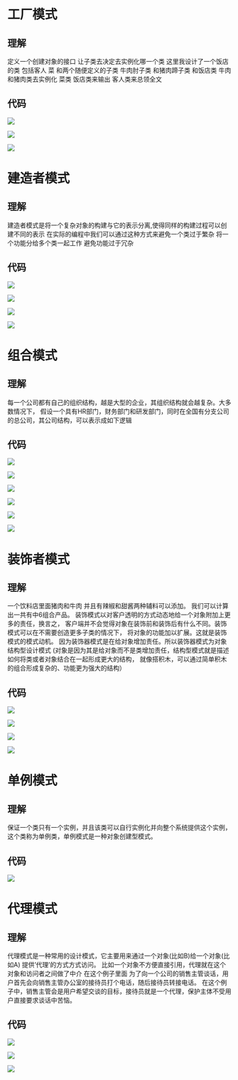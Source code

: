 # 工厂模式

## 理解
定义一个创建对象的接口 让子类去决定去实例化哪一个类
这里我设计了一个饭店的类 包括客人 菜 和两个随便定义的子类 牛肉肘子类 和猪肉蹄子类 和饭店类
牛肉和猪肉类去实例化 菜类  饭店类来输出 客人类来总领全文

## 代码
![](https://img-blog.csdnimg.cn/20190425113439281.PNG?x-oss-process=image/watermark,type_ZmFuZ3poZW5naGVpdGk,shadow_10,text_aHR0cHM6Ly9ibG9nLmNzZG4ubmV0L3FxXzQzOTE5Nzkw,size_16,color_FFFFFF,t_70)

![](https://img-blog.csdnimg.cn/2019042511460527.PNG?x-oss-process=image/watermark,type_ZmFuZ3poZW5naGVpdGk,shadow_10,text_aHR0cHM6Ly9ibG9nLmNzZG4ubmV0L3FxXzQzOTE5Nzkw,size_16,color_FFFFFF,t_70)

![](https://img-blog.csdnimg.cn/20190425113514228.PNG?x-oss-process=image/watermark,type_ZmFuZ3poZW5naGVpdGk,shadow_10,text_aHR0cHM6Ly9ibG9nLmNzZG4ubmV0L3FxXzQzOTE5Nzkw,size_16,color_FFFFFF,t_70)

# 建造者模式

## 理解
建造者模式是将一个复杂对象的构建与它的表示分离,使得同样的构建过程可以创建不同的表示
在实际的编程中我们可以通过这种方式来避免一个类过于繁杂
将一个功能分给多个类一起工作
避免功能过于冗杂

## 代码
![](https://img-blog.csdnimg.cn/20190425112542660.PNG?x-oss-process=image/watermark,type_ZmFuZ3poZW5naGVpdGk,shadow_10,text_aHR0cHM6Ly9ibG9nLmNzZG4ubmV0L3FxXzQzOTE5Nzkw,size_16,color_FFFFFF,t_70)


![](https://img-blog.csdnimg.cn/20190425112810318.PNG?x-oss-process=image/watermark,type_ZmFuZ3poZW5naGVpdGk,shadow_10,text_aHR0cHM6Ly9ibG9nLmNzZG4ubmV0L3FxXzQzOTE5Nzkw,size_16,color_FFFFFF,t_70)

![](https://img-blog.csdnimg.cn/20190425112848434.PNG?x-oss-process=image/watermark,type_ZmFuZ3poZW5naGVpdGk,shadow_10,text_aHR0cHM6Ly9ibG9nLmNzZG4ubmV0L3FxXzQzOTE5Nzkw,size_16,color_FFFFFF,t_70)

![](https://img-blog.csdnimg.cn/2019042511302713.PNG?x-oss-process=image/watermark,type_ZmFuZ3poZW5naGVpdGk,shadow_10,text_aHR0cHM6Ly9ibG9nLmNzZG4ubmV0L3FxXzQzOTE5Nzkw,size_16,color_FFFFFF,t_70)

# 组合模式

## 理解
每一个公司都有自己的组织结构，越是大型的企业，其组织结构就会越复杂。大多数情况下，
假设一个具有HR部门，财务部门和研发部门，同时在全国有分支公司的总公司，其公司结构，可以表示成如下逻辑

## 代码
![](https://img-blog.csdnimg.cn/20190425115449169.PNG?x-oss-process=image/watermark,type_ZmFuZ3poZW5naGVpdGk,shadow_10,text_aHR0cHM6Ly9ibG9nLmNzZG4ubmV0L3FxXzQzOTE5Nzkw,size_16,color_FFFFFF,t_70)

![](https://img-blog.csdnimg.cn/20190425115515579.PNG?x-oss-process=image/watermark,type_ZmFuZ3poZW5naGVpdGk,shadow_10,text_aHR0cHM6Ly9ibG9nLmNzZG4ubmV0L3FxXzQzOTE5Nzkw,size_16,color_FFFFFF,t_70)

![](https://img-blog.csdnimg.cn/2019042511553825.PNG?x-oss-process=image/watermark,type_ZmFuZ3poZW5naGVpdGk,shadow_10,text_aHR0cHM6Ly9ibG9nLmNzZG4ubmV0L3FxXzQzOTE5Nzkw,size_16,color_FFFFFF,t_70)

![](https://img-blog.csdnimg.cn/20190425115600157.PNG?x-oss-process=image/watermark,type_ZmFuZ3poZW5naGVpdGk,shadow_10,text_aHR0cHM6Ly9ibG9nLmNzZG4ubmV0L3FxXzQzOTE5Nzkw,size_16,color_FFFFFF,t_70)

![](https://img-blog.csdnimg.cn/20190425115631194.PNG?x-oss-process=image/watermark,type_ZmFuZ3poZW5naGVpdGk,shadow_10,text_aHR0cHM6Ly9ibG9nLmNzZG4ubmV0L3FxXzQzOTE5Nzkw,size_16,color_FFFFFF,t_70)

![](https://img-blog.csdnimg.cn/2019042511564610.PNG?x-oss-process=image/watermark,type_ZmFuZ3poZW5naGVpdGk,shadow_10,text_aHR0cHM6Ly9ibG9nLmNzZG4ubmV0L3FxXzQzOTE5Nzkw,size_16,color_FFFFFF,t_70)

# 装饰者模式

## 理解
一个饮料店里面猪肉和牛肉 并且有辣椒和甜酱两种辅料可以添加。
我们可以计算出一共有中6组合产品。
装饰模式以对客户透明的方式动态地给一个对象附加上更多的责任，换言之，
客户端并不会觉得对象在装饰前和装饰后有什么不同。装饰模式可以在不需要创造更多子类的情况下，
将对象的功能加以扩展。这就是装饰模式的模式动机。
因为装饰器模式是在给对象增加责任。所以装饰器模式为对象结构型设计模式
(对象是因为其是给对象而不是类增加责任，结构型模式就是描述如何将类或者对象结合在一起形成更大的结构，
就像搭积木，可以通过简单积木的组合形成复杂的、功能更为强大的结构）

## 代码
![](https://img-blog.csdnimg.cn/20190425114945891.PNG?x-oss-process=image/watermark,type_ZmFuZ3poZW5naGVpdGk,shadow_10,text_aHR0cHM6Ly9ibG9nLmNzZG4ubmV0L3FxXzQzOTE5Nzkw,size_16,color_FFFFFF,t_70)

![](https://img-blog.csdnimg.cn/20190425115022685.PNG?x-oss-process=image/watermark,type_ZmFuZ3poZW5naGVpdGk,shadow_10,text_aHR0cHM6Ly9ibG9nLmNzZG4ubmV0L3FxXzQzOTE5Nzkw,size_16,color_FFFFFF,t_70)

![](https://img-blog.csdnimg.cn/2019042511504530.PNG?x-oss-process=image/watermark,type_ZmFuZ3poZW5naGVpdGk,shadow_10,text_aHR0cHM6Ly9ibG9nLmNzZG4ubmV0L3FxXzQzOTE5Nzkw,size_16,color_FFFFFF,t_70)

![](https://img-blog.csdnimg.cn/2019042511510589.PNG?x-oss-process=image/watermark,type_ZmFuZ3poZW5naGVpdGk,shadow_10,text_aHR0cHM6Ly9ibG9nLmNzZG4ubmV0L3FxXzQzOTE5Nzkw,size_16,color_FFFFFF,t_70)

# 单例模式

## 理解
保证一个类只有一个实例，并且该类可以自行实例化并向整个系统提供这个实例，
这个类称为单例类，单例模式是一种对象创建型模式。

## 代码
![](https://img-blog.csdnimg.cn/20190425114315857.PNG?x-oss-process=image/watermark,type_ZmFuZ3poZW5naGVpdGk,shadow_10,text_aHR0cHM6Ly9ibG9nLmNzZG4ubmV0L3FxXzQzOTE5Nzkw,size_16,color_FFFFFF,t_70)

# 代理模式

## 理解
代理模式是一种常用的设计模式，它主要用来通过一个对象(比如B)给一个对象(比如A) 提供’代理’的方式方式访问。
比如一个对象不方便直接引用，代理就在这个对象和访问者之间做了中介
在这个例子里面 为了向一个公司的销售主管谈话，用户首先会向销售主管办公室的接待员打个电话，随后接待员转接电话。
在这个例子中，销售主管会是用户希望交谈的目标，接待员就是一个代理，保护主体不受用户直接要求谈话中苦恼。

## 代码
![](https://img-blog.csdnimg.cn/2019042511400470.PNG?x-oss-process=image/watermark,type_ZmFuZ3poZW5naGVpdGk,shadow_10,text_aHR0cHM6Ly9ibG9nLmNzZG4ubmV0L3FxXzQzOTE5Nzkw,size_16,color_FFFFFF,t_70)

![](https://img-blog.csdnimg.cn/20190425114029530.PNG?x-oss-process=image/watermark,type_ZmFuZ3poZW5naGVpdGk,shadow_10,text_aHR0cHM6Ly9ibG9nLmNzZG4ubmV0L3FxXzQzOTE5Nzkw,size_16,color_FFFFFF,t_70)

![](https://img-blog.csdnimg.cn/20190425114056942.PNG?x-oss-process=image/watermark,type_ZmFuZ3poZW5naGVpdGk,shadow_10,text_aHR0cHM6Ly9ibG9nLmNzZG4ubmV0L3FxXzQzOTE5Nzkw,size_16,color_FFFFFF,t_70)

